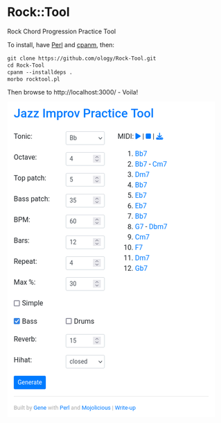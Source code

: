 # Rock::Tool

Rock Chord Progression Practice Tool

To install, have [Perl](https://www.perl.org/) and [cpanm](https://foswiki.org/Support/HowToInstallCpanModules#Install_CPAN_modules_into_your_local_Perl_library_using_61App::cpanminus_61), then:

    git clone https://github.com/ology/Rock-Tool.git
    cd Rock-Tool
    cpanm --installdeps .
    morbo rocktool.pl

Then browse to http://localhost:3000/ - Voila!

![](Rock-Tool-UI.png)
